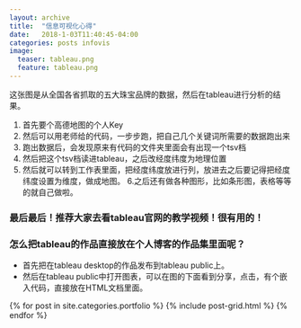 ```yaml
---
layout: archive
title:  "信息可视化心得"
date:   2018-1-03T11:40:45-04:00
categories: posts infovis
image:
  teaser: tableau.png
  feature: tableau.png
---
```

这张图是从全国各省抓取的五大珠宝品牌的数据，然后在tableau进行分析的结果。
1. 首先要个高德地图的个人Key
2. 然后可以用老师给的代码，一步步跑，把自己几个关键词所需要的数据跑出来
3. 跑出数据后，会发现原来有代码的文件夹里面会有出现一个tsv档
4. 然后把这个tsv档读进tableau，之后改经度纬度为地理位置
5. 然后就可以转到工作表里面，把经度纬度放进行列，放进去之后要记得把经度纬度设置为维度，做成地图。
6.之后还有做各种图形，比如条形图，表格等等的就自己做啦。

### 最后最后！推荐大家去看tableau官网的教学视频！很有用的！

### 怎么把tableau的作品直接放在个人博客的作品集里面呢？
- 首先把在tableau desktop的作品发布到tableau public上。
- 然后在tableau public中打开图表，可以在图的下面看到分享，点击，有个嵌入代码，直接放在HTML文档里面。
<div class="tiles">
{% for post in site.categories.portfolio %}
  {% include post-grid.html %}
{% endfor %}
</div><!-- /.tiles 把所有categories 有 portfolio 的列出來-->
